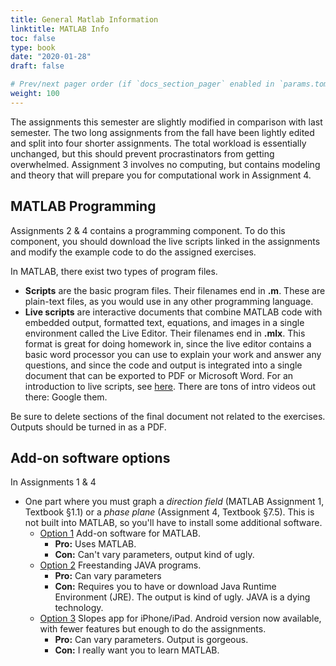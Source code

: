 ```yaml
---
title: General Matlab Information
linktitle: MATLAB Info
toc: false
type: book
date: "2020-01-28"
draft: false

# Prev/next pager order (if `docs_section_pager` enabled in `params.toml`)
weight: 100
---
```


The assignments this semester are slightly modified in comparison with last semester. The two long assignments from the fall have been lightly edited and split into four shorter assignments. The total workload is essentially unchanged, but this should prevent procrastinators from getting overwhelmed. Assignment 3 involves no computing, but contains modeling and theory that will prepare you for computational work in Assignment 4.



## MATLAB Programming

Assignments 2 & 4 contains a programming component. To do this component, you should download the live scripts linked in the assignments and modify the example code to do the assigned exercises. 

In MATLAB, there exist two types of program files. 

* __Scripts__ are the basic program files. Their filenames end in __.m__. These are plain-text files, as you would use in any other programming language. 
* **Live scripts** are interactive documents that combine MATLAB code with embedded output, formatted text, equations, and images in a single environment called the Live Editor. Their filenames end in **.mlx**. This format is great for doing homework in, since the live editor contains a basic word processor you can use to explain your work and answer any questions, and since the code and output is integrated into a single document that can be exported to PDF or Microsoft Word. For an introduction to live scripts, see [here](https://www.mathworks.com/help/matlab/matlab_prog/what-is-a-live-script-or-function.html). There are tons of intro videos out there: Google them.

Be sure to delete sections of the final document not related to the exercises. Outputs should be turned in as a PDF.

## Add-on software options

In Assignments 1 & 4

* One part where you must graph a *direction field* (MATLAB Assignment 1, Textbook §1.1) or a *phase plane* (Assignment 4, Textbook §7.5). This is not built into MATLAB, so you'll have to install some additional software.
  * [Option 1](option1) Add-on software for MATLAB.
     * __Pro:__ Uses MATLAB.
     * __Con:__ Can't vary parameters, output kind of ugly.
  * [Option 2](option2) Freestanding JAVA programs.
     * __Pro:__ Can vary parameters
     * __Con:__ Requires you to have or download Java Runtime Environment (JRE). The output is kind of ugly. JAVA is a dying technology.
  * [Option 3](option3) Slopes app for iPhone/iPad. Android version now available, with fewer features but enough to do the assignments.
     * __Pro:__ Can vary parameters. Output is gorgeous.
     * __Con:__ I really want you to learn MATLAB.